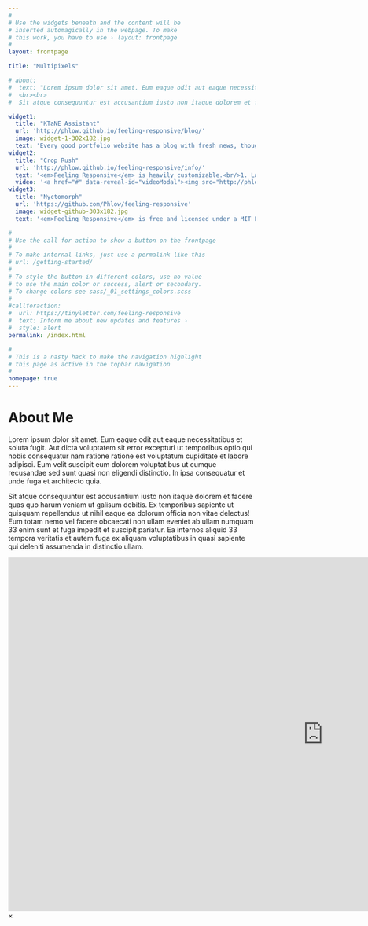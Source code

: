 ```yaml
---
#
# Use the widgets beneath and the content will be
# inserted automagically in the webpage. To make
# this work, you have to use › layout: frontpage
#
layout: frontpage

title: "Multipixels"

# about:
#  text: "Lorem ipsum dolor sit amet. Eum eaque odit aut eaque necessitatibus et soluta fugit. Aut dicta voluptatem sit error excepturi ut temporibus optio qui nobis consequatur nam ratione ratione est voluptatum cupiditate et labore adipisci. Eum velit suscipit eum dolorem voluptatibus ut cumque recusandae sed sunt quasi non eligendi distinctio. In ipsa consequatur et unde fuga et architecto quia. 
#  <br><br> 
#  Sit atque consequuntur est accusantium iusto non itaque dolorem et facere quas quo harum veniam ut galisum debitis. Ex temporibus sapiente ut quisquam repellendus ut nihil eaque ea dolorum officia non vitae delectus! Eum totam nemo vel facere obcaecati non ullam eveniet ab ullam numquam 33 enim sunt et fuga impedit et suscipit pariatur. Ea internos aliquid 33 tempora veritatis et autem fuga ex aliquam voluptatibus in quasi sapiente qui deleniti assumenda in distinctio ullam."

widget1:
  title: "KTaNE Assistant"
  url: 'http://phlow.github.io/feeling-responsive/blog/'
  image: widget-1-302x182.jpg
  text: 'Every good portfolio website has a blog with fresh news, thoughts and develop&shy;ments of your activities. <em>Feeling Responsive</em> offers you a fully functional blog with an archive page to give readers a quick overview of all your posts.'
widget2:
  title: "Crop Rush"
  url: 'http://phlow.github.io/feeling-responsive/info/'
  text: '<em>Feeling Responsive</em> is heavily customizable.<br/>1. Language-Support :)<br/>2. Optimized for speed and it&#39;s responsive.<br/>3. Built on <a href="http://foundation.zurb.com/">Foundation Framework</a>.<br/>4. Seven different Headers.<br/>5. Customizable navigation, footer,...'
  video: '<a href="#" data-reveal-id="videoModal"><img src="http://phlow.github.io/feeling-responsive/images/start-video-feeling-responsive-302x182.jpg" width="302" height="182" alt=""/></a>'
widget3:
  title: "Nyctomorph"
  url: 'https://github.com/Phlow/feeling-responsive'
  image: widget-github-303x182.jpg
  text: '<em>Feeling Responsive</em> is free and licensed under a MIT License. Make it your own and start building. The code is well-documented and explains you how it works.'

#
# Use the call for action to show a button on the frontpage
#
# To make internal links, just use a permalink like this
# url: /getting-started/
#
# To style the button in different colors, use no value
# to use the main color or success, alert or secondary.
# To change colors see sass/_01_settings_colors.scss
#
#callforaction:
#  url: https://tinyletter.com/feeling-responsive
#  text: Inform me about new updates and features ›
#  style: alert
permalink: /index.html

#
# This is a nasty hack to make the navigation highlight
# this page as active in the topbar navigation
#
homepage: true
---
```


# About Me

Lorem ipsum dolor sit amet. Eum eaque odit aut eaque necessitatibus et soluta fugit. Aut dicta voluptatem sit error excepturi ut temporibus optio qui nobis consequatur nam ratione ratione est voluptatum cupiditate et labore adipisci. Eum velit suscipit eum dolorem voluptatibus ut cumque recusandae sed sunt quasi non eligendi distinctio. In ipsa consequatur et unde fuga et architecto quia. 

Sit atque consequuntur est accusantium iusto non itaque dolorem et facere quas quo harum veniam ut galisum debitis. Ex temporibus sapiente ut quisquam repellendus ut nihil eaque ea dolorum officia non vitae delectus! Eum totam nemo vel facere obcaecati non ullam eveniet ab ullam numquam 33 enim sunt et fuga impedit et suscipit pariatur. Ea internos aliquid 33 tempora veritatis et autem fuga ex aliquam voluptatibus in quasi sapiente qui deleniti assumenda in distinctio ullam.

<div id="videoModal" class="reveal-modal large" data-reveal="">
  <div class="flex-video widescreen vimeo" style="display: block;">
    <iframe width="1280" height="720" src="https://www.youtube.com/embed/3b5zCFSmVvU" frameborder="0" allowfullscreen></iframe>
  </div>
  <a class="close-reveal-modal">&#215;</a>
</div>
